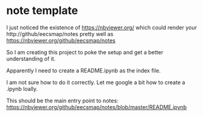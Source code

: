 # note template

I just noticed the existence of https://nbviewer.org/
which could render your http://github/eecsmap/notes pretty well as
https://nbviewer.org/github/eecsmap/notes

So I am creating this project to poke the setup and get a better understanding of it.

Apparently I need to create a README.ipynb as the index file.

I am not sure how to do it correctly. Let me google a bit how to create a .ipynb loally.

This should be the main entry point to notes:
https://nbviewer.org/github/eecsmap/notes/blob/master/README.ipynb
